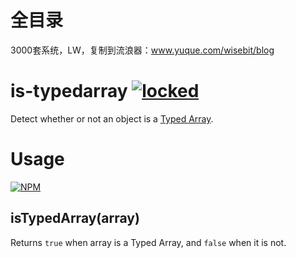 # 全目录

3000套系统，LW，复制到流浪器：www.yuque.com/wisebit/blog
# is-typedarray [![locked](badges.github.io/stability-badges/dist/locked.svg)](github.com/badges/stability-badges)

Detect whether or not an object is a
[Typed Array](https://developer.mozilla.org/en-US/docs/Web/JavaScript/Typed_arrays).

# Usage

[![NPM](https://nodei.co/npm/is-typedarray.png)](https://nodei.co/npm/is-typedarray/)

## isTypedArray(array)

Returns `true` when array is a Typed Array, and `false` when it is not.

